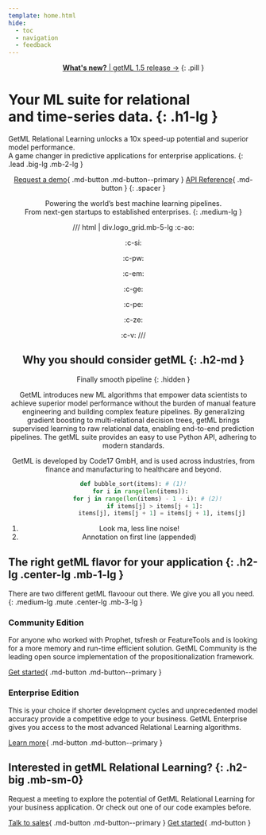 ```yaml
---
template: home.html
hide:
  - toc
  - navigation
  - feedback
---
```


<center>

[**What's new?** | getML 1.5 release &rarr;](#)
{: .pill }

</center>


# Your <span class="accent">ML suite</span> for relational <br>and time-series data. {: .h1-lg }

GetML Relational Learning unlocks a 10x speed-up potential and superior model performance. <br class="show-lg">
A game changer in predictive applications for enterprise applications.
{: .lead .big-lg .mb-2-lg }


<center class="mb-3-lg">

[Request a demo](){ .md-button .md-button--primary }
[API Reference](){ .md-button }
{: .spacer }

</center>


<center class="mb-4-lg">

<span class="impact">Powering the world’s best machine learning pipelines.</span><br>
<span class="mute">From next-gen startups to established enterprises.</span>
{: .medium-lg }


/// html | div.logo_grid.mb-5-lg
:c-ao:

:c-si:

:c-pw:

:c-em:

:c-ge:

:c-pe:

:c-ze:

:c-v:
///


</center>

<center>
<div class="box box-bg why-getml mb-4-lg" markdown>

## Why you should consider getML {: .h2-md }

Finally smooth pipeline
{: .hidden }

<div class="w-60-lg" markdown>

GetML introduces new ML algorithms that empower data scientists to achieve superior model performance without the burden of manual feature engineering and building complex feature pipelines. By generalizing gradient boosting to multi-relational decision trees, getML brings supervised learning to raw relational data, enabling end-to-end prediction pipelines. The getML suite provides an easy to use Python API, adhering to modern standards.

GetML is developed by Code17 GmbH, and is used across industries, from finance and manufacturing to healthcare and beyond.

``` py hl_lines="2 3" linenums="1"
def bubble_sort(items): # (1)!
    for i in range(len(items)):
        for j in range(len(items) - 1 - i): # (2)!
            if items[j] > items[j + 1]:
                items[j], items[j + 1] = items[j + 1], items[j]
```

1.  Look ma, less line noise!
2.  Annotation on first line (appended)


</div>

</div>
</center>


## The right getML flavor for your application {: .h2-lg .center-lg .mb-1-lg }

There are two different getML flavoour out there. We give you all you need.
{: .medium-lg .mute .center-lg .mb-3-lg }


<div class="container mb-4-lg" markdown>
<div class="box box-bg box-50" markdown>

### Community Edition
For anyone who worked with Prophet, tsfresh or FeatureTools and is looking for a more memory and run-time efficient solution. GetML Community is the leading open source implementation of the propositionalization framework.


[Get started](){ .md-button .md-button--primary }

</div>
<div class="box box-bg box-50" markdown>

### Enterprise Edition
This is your choice if shorter development cycles and unprecedented model accuracy provide a competitive edge to your business. GetML Enterprise gives you access to the most advanced Relational Learning algorithms.

[Learn more](enterprise/benefits.md){ .md-button .md-button--primary }

</div>
</div>


<div class="container mb-4-lg pt-4-lg" markdown>
<div class="box box-lg box-50 p-sm-0 mb-sm-0" markdown>

## Interested in getML Relational Learning? {: .h2-big .mb-sm-0}

</div>
<div class="box box-50 p-sm-0" markdown>
Request a meeting to explore the potential of GetML Relational Learning for your business application. Or check out one of our code examples before.

[Talk to sales](){ .md-button .md-button--primary }
[Get started](){ .md-button  }
</div>

</div>
